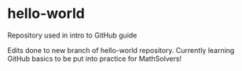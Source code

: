 # hello-world
Repository used in intro to GitHub guide

Edits done to new branch of hello-world repository. 
Currently learning GitHub basics to be put into practice for MathSolvers! 
